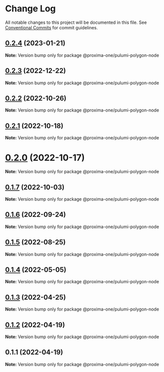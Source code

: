 # Change Log

All notable changes to this project will be documented in this file.
See [Conventional Commits](https://conventionalcommits.org) for commit guidelines.

## [0.2.4](https://github.com/proxima-one/pulumi-components/compare/@proxima-one/pulumi-polygon-node@0.2.3...@proxima-one/pulumi-polygon-node@0.2.4) (2023-01-21)

**Note:** Version bump only for package @proxima-one/pulumi-polygon-node





## [0.2.3](https://github.com/proxima-one/pulumi-components/compare/@proxima-one/pulumi-polygon-node@0.2.2...@proxima-one/pulumi-polygon-node@0.2.3) (2022-12-22)

**Note:** Version bump only for package @proxima-one/pulumi-polygon-node





## [0.2.2](https://github.com/proxima-one/pulumi-components/compare/@proxima-one/pulumi-polygon-node@0.2.1...@proxima-one/pulumi-polygon-node@0.2.2) (2022-10-26)

**Note:** Version bump only for package @proxima-one/pulumi-polygon-node





## [0.2.1](https://github.com/proxima-one/pulumi-components/compare/@proxima-one/pulumi-polygon-node@0.2.0...@proxima-one/pulumi-polygon-node@0.2.1) (2022-10-18)

**Note:** Version bump only for package @proxima-one/pulumi-polygon-node





# [0.2.0](https://github.com/proxima-one/pulumi-components/compare/@proxima-one/pulumi-polygon-node@0.1.8...@proxima-one/pulumi-polygon-node@0.2.0) (2022-10-17)

**Note:** Version bump only for package @proxima-one/pulumi-polygon-node





## [0.1.7](https://github.com/proxima-one/pulumi-components/compare/@proxima-one/pulumi-polygon-node@0.1.6...@proxima-one/pulumi-polygon-node@0.1.7) (2022-10-03)

**Note:** Version bump only for package @proxima-one/pulumi-polygon-node





## [0.1.6](https://github.com/proxima-one/pulumi-components/compare/@proxima-one/pulumi-polygon-node@0.1.5...@proxima-one/pulumi-polygon-node@0.1.6) (2022-09-24)

**Note:** Version bump only for package @proxima-one/pulumi-polygon-node





## [0.1.5](https://github.com/proxima-one/pulumi-components/compare/@proxima-one/pulumi-polygon-node@0.1.4...@proxima-one/pulumi-polygon-node@0.1.5) (2022-08-25)

**Note:** Version bump only for package @proxima-one/pulumi-polygon-node





## [0.1.4](https://github.com/proxima-one/pulumi-components/compare/@proxima-one/pulumi-polygon-node@0.1.3...@proxima-one/pulumi-polygon-node@0.1.4) (2022-05-05)

**Note:** Version bump only for package @proxima-one/pulumi-polygon-node





## [0.1.3](https://github.com/proxima-one/pulumi-components/compare/@proxima-one/pulumi-polygon-node@0.1.2...@proxima-one/pulumi-polygon-node@0.1.3) (2022-04-25)

**Note:** Version bump only for package @proxima-one/pulumi-polygon-node





## [0.1.2](https://github.com/proxima-one/pulumi-components/compare/@proxima-one/pulumi-polygon-node@0.1.1...@proxima-one/pulumi-polygon-node@0.1.2) (2022-04-19)

**Note:** Version bump only for package @proxima-one/pulumi-polygon-node





## 0.1.1 (2022-04-19)

**Note:** Version bump only for package @proxima-one/pulumi-polygon-node

